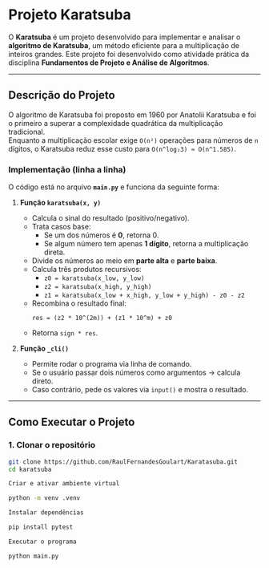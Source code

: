 # Projeto Karatsuba

O **Karatsuba** é um projeto desenvolvido para implementar e analisar o **algoritmo de Karatsuba**, um método eficiente para a multiplicação de inteiros grandes. Este projeto foi desenvolvido como atividade prática da disciplina **Fundamentos de Projeto e Análise de Algoritmos**.

---

## Descrição do Projeto

O algoritmo de Karatsuba foi proposto em 1960 por Anatolii Karatsuba e foi o primeiro a superar a complexidade quadrática da multiplicação tradicional.  
Enquanto a multiplicação escolar exige `O(n²)` operações para números de `n` dígitos, o Karatsuba reduz esse custo para `O(n^log₂3) ≈ O(n^1.585)`.

### Implementação (linha a linha)

O código está no arquivo **`main.py`** e funciona da seguinte forma:

1. **Função `karatsuba(x, y)`**  
   - Calcula o sinal do resultado (positivo/negativo).  
   - Trata casos base:  
     - Se um dos números é **0**, retorna 0.  
     - Se algum número tem apenas **1 dígito**, retorna a multiplicação direta.  
   - Divide os números ao meio em **parte alta** e **parte baixa**.  
   - Calcula três produtos recursivos:  
     - `z0 = karatsuba(x_low, y_low)`  
     - `z2 = karatsuba(x_high, y_high)`  
     - `z1 = karatsuba(x_low + x_high, y_low + y_high) - z0 - z2`  
   - Recombina o resultado final:  
     ```
     res = (z2 * 10^(2m)) + (z1 * 10^m) + z0
     ```
   - Retorna `sign * res`.

2. **Função `_cli()`**  
   - Permite rodar o programa via linha de comando.  
   - Se o usuário passar dois números como argumentos → calcula direto.  
   - Caso contrário, pede os valores via `input()` e mostra o resultado.

---

## Como Executar o Projeto

### 1. Clonar o repositório
```bash
git clone https://github.com/RaulFernandesGoulart/Karatasuba.git
cd karatsuba

Criar e ativar ambiente virtual

python -m venv .venv

Instalar dependências

pip install pytest

Executar o programa

python main.py
